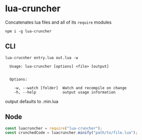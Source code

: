# lua-cruncher
Concatenates lua files and all of its `require` modules

`npm i -g lua-cruncher`

## CLI
`lua-crucnher entry.lua out.lua -w`
```
  Usage: lua-cruncher [options] <file> [output]


  Options:

    -w, --watch [folder]  Watch and recompile on change
    -h, --help            output usage information
```

output defaults to <file>.min.lua

## Node
```js
const luacruncher = require("lua-cruncher");
const crunchedCode = luacruncher.minify("path/to/file.lua");
```